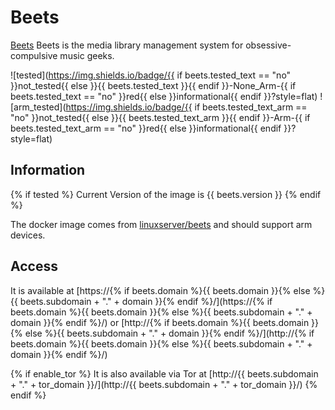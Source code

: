 # Beets

[Beets](https://beets.io) Beets is the media library management system for obsessive-compulsive music geeks.

![tested](https://img.shields.io/badge/{{ if beets.tested_text == "no" }}not_tested{{ else }}{{ beets.tested_text }}{{ endif }}-None_Arm-{{ if beets.tested_text == "no" }}red{{ else }}informational{{ endif }}?style=flat)
![arm_tested](https://img.shields.io/badge/{{ if beets.tested_text_arm == "no" }}not_tested{{ else }}{{ beets.tested_text_arm }}{{ endif }}-Arm-{{ if beets.tested_text_arm == "no" }}red{{ else }}informational{{ endif }}?style=flat)

## Information

{% if tested %}
Current Version of the image is {{ beets.version }}
{% endif %}

The docker image comes from [linuxserver/beets](https://hub.docker.com/r/linuxserver/beets/tags) and should support arm devices.

## Access

It is available at [https://{% if beets.domain %}{{ beets.domain }}{% else %}{{ beets.subdomain + "." + domain }}{% endif %}/](https://{% if beets.domain %}{{ beets.domain }}{% else %}{{ beets.subdomain + "." + domain }}{% endif %}/) or [http://{% if beets.domain %}{{ beets.domain }}{% else %}{{ beets.subdomain + "." + domain }}{% endif %}/](http://{% if beets.domain %}{{ beets.domain }}{% else %}{{ beets.subdomain + "." + domain }}{% endif %}/)

{% if enable_tor %}
It is also available via Tor at [http://{{ beets.subdomain + "." + tor_domain }}/](http://{{ beets.subdomain + "." + tor_domain }}/)
{% endif %}
